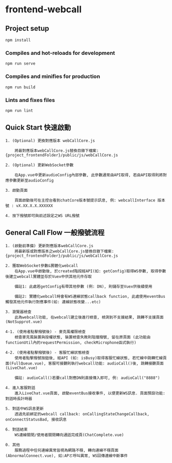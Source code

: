 # frontend-webcall

## Project setup
```
npm install
```

### Compiles and hot-reloads for development
```
npm run serve
```

### Compiles and minifies for production
```
npm run build
```

### Lints and fixes files
```
npm run lint
```

## Quick Start 快速啟動

	1. (Optional) 更換對應版本 webCallCore.js
  
		將最對應版本webCallCore.js替換目錄下檔案: {project_frontendFolder}/public/js/webCallCore.js

	2. (Optional) 更新WebSocket參數

		在App.vue中更新audioConfig內部參數, 此參數通常由API取得, 若由API取得則將對應參數更新至audioConfig

	3. 啟動頁面

		頁面啟動後可在主控台看到chatCore版本號提示訊息, 例: webcallInterface 版本號 : vX.XX.X.X.XXXXXX

	4. 按下撥號即可與前述設定之WS URL撥號


## General Call Flow 一般撥號流程

	1. (啟動前準備) 更新對應版本webCallCore.js
		將最新版或對應版本之webCallCore.js替換目錄下檔案: {project_frontendFolder}/public/js/webCallCore.js

	2. 獲取WebSocket參數&實體化webcall
		在App.vue中啟動後, 於created階段經API(如: getConfig)取得WS參數, 取得參數後建立webcall實體並存於Vuex中供其他元件存取

		備註1: 此處若getConfig有帶其他參數 (例: DN), 則儲存至Vuex供後續使用

		備註2: 實體化webcall時會有WS連線狀態callback function, 此處使用eventBus觸發其他元件執行對應事件(如: 連線狀態改變...etc)

	3. 瀏覽器檢查
		此為webcall功能, 在webcall建立後進行檢查, 檢測到不支援結果, 跳轉不支援頁面(NotSupprot.vue)

	4-1. (使用者點擊撥號後) - 麥克風權限檢查
		檢查麥克風裝置與授權狀態, 裝置檢查失敗則阻擋撥號, 留在原頁面 (此功能由functionUtil內的requestPermission, checkMicrophone函式執行)

	4-2. (使用者點擊撥號後) - 客服忙線狀態檢查
		使用者點擊撥號按鈕後, 經API (如: isBusy)取得客服忙線狀態, 若忙線中跳轉忙線頁面(FullQueue.vue), 客服可接聽則執行webcall功能: audioCall()後, 跳轉接聽頁面(LiveChat.vue)

		備註: audioCall()若要call對應DN則直接傳入即可, 例: audioCall("8888")

	4. 進入客服對話
		進入LiveChat.vue頁面, 啟動eventBus接收事件, 以便更新WS訊息. 頁面預設功能: 對話時長計時器

	5. 對話中WS訊息更新
		透過先前綁定的webcall callback: onCallingStateChangeCallback, onConnectStatusBad, 接收訊息

	6. 對話結束
		WS連線關閉/使用者關閉轉向通話完成頁(ChatComplete.vue)

	0. 其他
		服務過程中任何連線異常皆視為網路不穩, 轉向連線不穩頁面(AbnormalConnect.vue), 如:APㄛ呼叫異常, WS回傳連線中斷事件